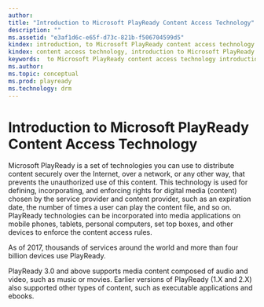 ```yaml
---
author: 
title: "Introduction to Microsoft PlayReady Content Access Technology"
description: ""
ms.assetid: "e3af1d6c-e65f-d73c-821b-f506704599d5"
kindex: introduction, to Microsoft PlayReady content access technology
kindex: content access technology, introduction to Microsoft PlayReady
keywords:  to Microsoft PlayReady content access technology introduction,  introduction to Microsoft PlayReady content access technology
ms.author: 
ms.topic: conceptual
ms.prod: playready
ms.technology: drm
---
```



# Introduction to Microsoft PlayReady Content Access Technology

Microsoft PlayReady is a set of technologies you can use to distribute content securely over the Internet, over a network, or any other way, that prevents the unauthorized use of this content. This technology is used for defining, incorporating, and enforcing rights for digital media (content) chosen by the service provider and content provider, such as an expiration date, the number of times a user can play the content file, and so on. PlayReady technologies can be incorporated into media applications on mobile phones, tablets, personal computers, set top boxes, and other devices to enforce the content access rules.

As of 2017, thousands of services around the world and more than four billion devices use PlayReady.

PlayReady 3.0 and above supports media content composed of audio and video, such as music or movies. Earlier versions of PlayReady (1.X and 2.X) also supported other types of content, such as executable applications and ebooks. 
